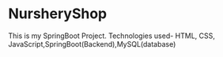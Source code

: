 # NursheryShop
This is my SpringBoot Project.
Technologies used- HTML, CSS, JavaScript,SpringBoot(Backend),MySQL(database)
